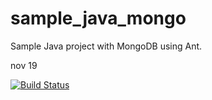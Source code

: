 sample_java_mongo
================

Sample Java project with MongoDB using Ant.

nov 19

[![Build Status](https://apibeta.shippable.com/projects/5420089b76d0c288e441e5e5/badge?branchName=master)](https://appbeta.shippable.com/projects/5420089b76d0c288e441e5e5/builds/latest)
